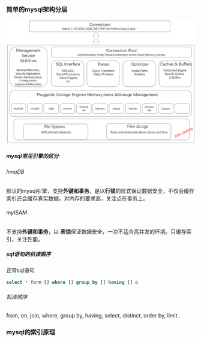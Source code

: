 ### 简单的mysql架构分层

<img src="mysql进阶.assets/1066923-20190221103706946-1180917597.png" alt="img" style="zoom:67%;" />

##### mysql常见引擎的区分

###### InnoDB

默认的mysql引擎，支持**外键和事务**，是以**行锁**的形式保证数据安全，不仅会缓存索引还会缓存真实数据，对内存的要求高，关注点在事务上。

###### myISAM

不支持**外键和事务**，以 **表锁**保证数据安全，一次不适合高并发的环境。只缓存索引，关注性能。

##### sql语句的机读顺序

正常sql语句

```sql
select * form [] where [] group by [] having [] o
```

###### 机读顺序

from,  on,  join,  where,  group by,  having,  select,  distinct,  order by,  limit .


### mysql的索引原理



